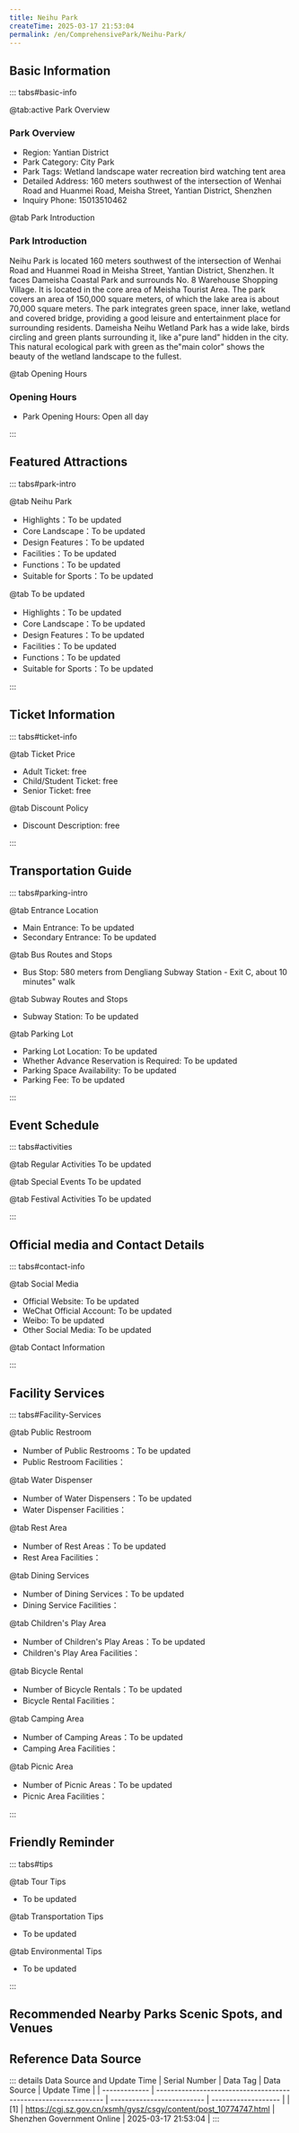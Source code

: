 ```yaml
---
title: Neihu Park
createTime: 2025-03-17 21:53:04
permalink: /en/ComprehensivePark/Neihu-Park/
---
```



<script setup>
import ImageSwiper from '/.vuepress/theme/components/ImageSwiper.vue'
// 轮播图数据
const swiperItems = [
    {
                link: 'https://cgj.sz.gov.cn/img/4/4005/4005743/10774747.jpg',
                title: 'Neihu Park',
                description: '',
                author: 'Shenzhen Government Online',
                date: '2025/03/17'
                },
  {
                link: 'https://cgj.sz.gov.cn/img/4/4005/4005743/10774747.jpg',
                title: 'Neihu Park',
                description: '',
                author: 'Shenzhen Government Online',
                date: '2025/03/17'
                }
]
// 配置项
const swiperConfig = {
  height: 500,
  showInfo: true
}
</script>
<!-- 轮播图组件 -->
<ImageSwiper :items="swiperItems" :config="swiperConfig" />



## Basic Information

::: tabs#basic-info

@tab:active Park Overview
### Park Overview
- Region: Yantian District
- Park Category: City Park
- Park Tags: Wetland landscape water recreation bird watching tent area
- Detailed Address: 160 meters southwest of the intersection of Wenhai Road and Huanmei Road, Meisha Street, Yantian District, Shenzhen
- Inquiry Phone: 15013510462

@tab Park Introduction
### Park Introduction
 Neihu Park is located 160 meters southwest of the intersection of Wenhai Road and Huanmei Road in Meisha Street, Yantian District, Shenzhen. It faces Dameisha Coastal Park and surrounds No. 8 Warehouse Shopping Village. It is located in the core area of Meisha Tourist Area. The park covers an area of 150,000 square meters, of which the lake area is about 70,000 square meters. The park integrates green space, inner lake, wetland and covered bridge, providing a good leisure and entertainment place for surrounding residents. Dameisha Neihu Wetland Park has a wide lake, birds circling and green plants surrounding it, like a"pure land" hidden in the city. This natural ecological park with green as the"main color" shows the beauty of the wetland landscape to the fullest.

@tab Opening Hours
### Opening Hours
- Park Opening Hours: Open all day

:::

## Featured Attractions

::: tabs#park-intro

@tab Neihu Park
<ImageCard
image="https://cgj.sz.gov.cn/images/index20230710_1.png"
    title="Neihu Park"
    description="Mountains and seas, bridges connecting, wetland parks, flower viewing gardens"
    date=""
    author="Shenzhen Government Online"
/>


- Highlights：To be updated
- Core Landscape：To be updated
- Design Features：To be updated
- Facilities：To be updated
- Functions：To be updated
- Suitable for Sports：To be updated

@tab To be updated
<ImageCard
image="https://cgj.sz.gov.cn/images/index20230710_1.png"
    title="Neihu Park"
    description="Mountains and seas, bridges connecting, wetland parks, flower viewing gardens"
    date=""
    author="Shenzhen Government Online"
/>


- Highlights：To be updated
- Core Landscape：To be updated
- Design Features：To be updated
- Facilities：To be updated
- Functions：To be updated
- Suitable for Sports：To be updated

:::

## Ticket Information

::: tabs#ticket-info

@tab Ticket Price
- Adult Ticket: free
- Child/Student Ticket: free
- Senior Ticket: free

@tab Discount Policy
- Discount Description: free

:::

## Transportation Guide

::: tabs#parking-intro

@tab Entrance Location
- Main Entrance: To be updated
- Secondary Entrance: To be updated

@tab Bus Routes and Stops
- Bus Stop: 580 meters from Dengliang Subway Station - Exit C, about 10 minutes" walk

@tab Subway Routes and Stops
- Subway Station: To be updated

@tab Parking Lot
- Parking Lot Location: To be updated
- Whether Advance Reservation is Required: To be updated
- Parking Space Availability: To be updated
- Parking Fee: To be updated

:::

## Event Schedule

::: tabs#activities

@tab Regular Activities
To be updated

@tab Special Events
To be updated

@tab Festival Activities
To be updated

:::

## Official media and Contact Details

::: tabs#contact-info

@tab Social Media
- Official Website: To be updated
- WeChat Official Account: To be updated
- Weibo: To be updated
- Other Social Media: To be updated

@tab Contact Information

:::

## Facility Services

::: tabs#Facility-Services

@tab Public Restroom
- Number of Public Restrooms：To be updated
- Public Restroom Facilities：

@tab Water Dispenser
- Number of Water Dispensers：To be updated
- Water Dispenser Facilities：

@tab Rest Area
- Number of Rest Areas：To be updated
- Rest Area Facilities：

@tab Dining Services
- Number of Dining Services：To be updated
- Dining Service Facilities：

@tab Children's Play Area
- Number of Children's Play Areas：To be updated
- Children's Play Area Facilities：

@tab Bicycle Rental
- Number of Bicycle Rentals：To be updated
- Bicycle Rental Facilities：

@tab Camping Area
- Number of Camping Areas：To be updated
- Camping Area Facilities：

@tab Picnic Area
- Number of Picnic Areas：To be updated
- Picnic Area Facilities：

:::

## Friendly Reminder

::: tabs#tips

@tab Tour Tips
- To be updated

@tab Transportation Tips
- To be updated

@tab Environmental Tips
- To be updated

:::

## Recommended Nearby Parks Scenic Spots, and Venues

<CardGrid>
  <ImageCard
        image="https://cgj.sz.gov.cn/img/4/4005/4005744/10774749.jpg"
        title="Dameisha Seaside Park"
        description="Dameisha Beach Park is one of the ten practical things done by the Shenzhen Municipal Party Committee and Municipal Government for the people in 1999. The park "
        href="/en/ComprehensivePark/Dameisha-Seaside-Park/"
        author="Shenzhen Government Online"
        date="2025/01/02"
      />
      <ImageCard
        image="https://cgj.sz.gov.cn/img/4/4005/4005744/10774749.jpg"
        title="Dameisha Seaside Park"
        description="Dameisha Beach Park is one of the ten practical things done by the Shenzhen Municipal Party Committee and Municipal Government for the people in 1999. The park "
        href="/en/ComprehensivePark/Dameisha-Seaside-Park/"
        author="Shenzhen Government Online"
        date="2025/01/02"
      />
    </CardGrid>


## Reference Data Source

::: details Data Source and Update Time
| Serial Number | Data Tag                                                        | Data Source                | Update Time         |
| ------------- | --------------------------------------------------------------- | -------------------------- | ------------------- |
| [1]           | https://cgj.sz.gov.cn/xsmh/gysz/csgy/content/post_10774747.html | Shenzhen Government Online | 2025-03-17 21:53:04 |
:::

